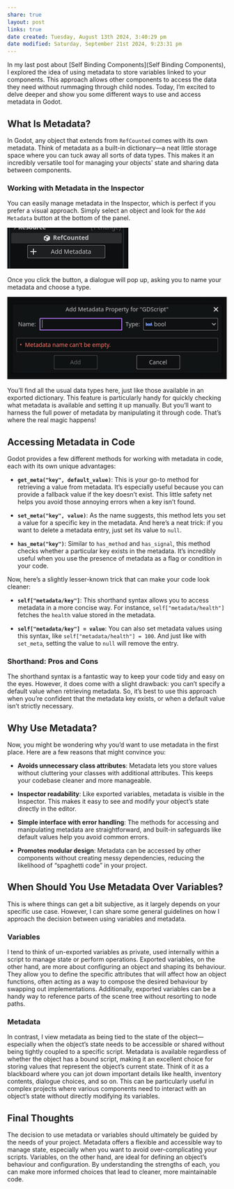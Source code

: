 ```yaml
---
share: true
layout: post
links: true
date created: Tuesday, August 13th 2024, 3:40:29 pm
date modified: Saturday, September 21st 2024, 9:23:31 pm
---
```


In my last post about [Self Binding Components](Self Binding Components), I explored the idea of using metadata to store variables linked to your components. This approach allows other components to access the data they need without rummaging through child nodes. Today, I’m excited to delve deeper and show you some different ways to use and access metadata in Godot.

## What Is Metadata?

In Godot, any object that extends from `RefCounted` comes with its own metadata. Think of metadata as a built-in dictionary—a neat little storage space where you can tuck away all sorts of data types. This makes it an incredibly versatile tool for managing your objects' state and sharing data between components.

### Working with Metadata in the Inspector

You can easily manage metadata in the Inspector, which is perfect if you prefer a visual approach. Simply select an object and look for the `Add Metadata` button at the bottom of the panel.

![Pasted image 20240813174135.png](./_assets/Pasted%20image%2020240813174135.png)

Once you click the button, a dialogue will pop up, asking you to name your metadata and choose a type.

![Pasted image 20240813174353.png](./_assets/Pasted%20image%2020240813174353.png)

You’ll find all the usual data types here, just like those available in an exported dictionary. This feature is particularly handy for quickly checking what metadata is available and setting it up manually. But you’ll want to harness the full power of metadata by manipulating it through code. That’s where the real magic happens!

## Accessing Metadata in Code

Godot provides a few different methods for working with metadata in code, each with its own unique advantages:

- **`get_meta("key", default_value)`**: This is your go-to method for retrieving a value from metadata. It’s especially useful because you can provide a fallback value if the key doesn’t exist. This little safety net helps you avoid those annoying errors when a key isn’t found.

- **`set_meta("key", value)`**: As the name suggests, this method lets you set a value for a specific key in the metadata. And here’s a neat trick: if you want to delete a metadata entry, just set its value to `null`.

- **`has_meta("key")`**: Similar to `has_method` and `has_signal`, this method checks whether a particular key exists in the metadata. It’s incredibly useful when you use the presence of metadata as a flag or condition in your code.

Now, here’s a slightly lesser-known trick that can make your code look cleaner:

- **`self["metadata/key"]`**: This shorthand syntax allows you to access metadata in a more concise way. For instance, `self["metadata/health"]` fetches the `health` value stored in the metadata.

- **`self["metadata/key"] = value`**: You can also set metadata values using this syntax, like `self["metadata/health"] = 100`. And just like with `set_meta`, setting the value to `null` will remove the entry.

### Shorthand: Pros and Cons

The shorthand syntax is a fantastic way to keep your code tidy and easy on the eyes. However, it does come with a slight drawback: you can’t specify a default value when retrieving metadata. So, it’s best to use this approach when you’re confident that the metadata key exists, or when a default value isn’t strictly necessary.

## Why Use Metadata?

Now, you might be wondering why you’d want to use metadata in the first place. Here are a few reasons that might convince you:

- **Avoids unnecessary class attributes**: Metadata lets you store values without cluttering your classes with additional attributes. This keeps your codebase cleaner and more manageable.

- **Inspector readability**: Like exported variables, metadata is visible in the Inspector. This makes it easy to see and modify your object’s state directly in the editor.

- **Simple interface with error handling**: The methods for accessing and manipulating metadata are straightforward, and built-in safeguards like default values help you avoid common errors.

- **Promotes modular design**: Metadata can be accessed by other components without creating messy dependencies, reducing the likelihood of “spaghetti code” in your project.

## When Should You Use Metadata Over Variables?

This is where things can get a bit subjective, as it largely depends on your specific use case. However, I can share some general guidelines on how I approach the decision between using variables and metadata.

### Variables

I tend to think of un-exported variables as private, used internally within a script to manage state or perform operations. Exported variables, on the other hand, are more about configuring an object and shaping its behaviour. They allow you to define the specific attributes that will affect how an object functions, often acting as a way to compose the desired behaviour by swapping out implementations. Additionally, exported variables can be a handy way to reference parts of the scene tree without resorting to node paths.

### Metadata

In contrast, I view metadata as being tied to the state of the object—especially when the object’s state needs to be accessible or shared without being tightly coupled to a specific script. Metadata is available regardless of whether the object has a bound script, making it an excellent choice for storing values that represent the object’s current state. Think of it as a blackboard where you can jot down important details like health, inventory contents, dialogue choices, and so on. This can be particularly useful in complex projects where various components need to interact with an object’s state without directly modifying its variables.

## Final Thoughts

The decision to use metadata or variables should ultimately be guided by the needs of your project. Metadata offers a flexible and accessible way to manage state, especially when you want to avoid over-complicating your scripts. Variables, on the other hand, are ideal for defining an object’s behaviour and configuration. By understanding the strengths of each, you can make more informed choices that lead to cleaner, more maintainable code.
